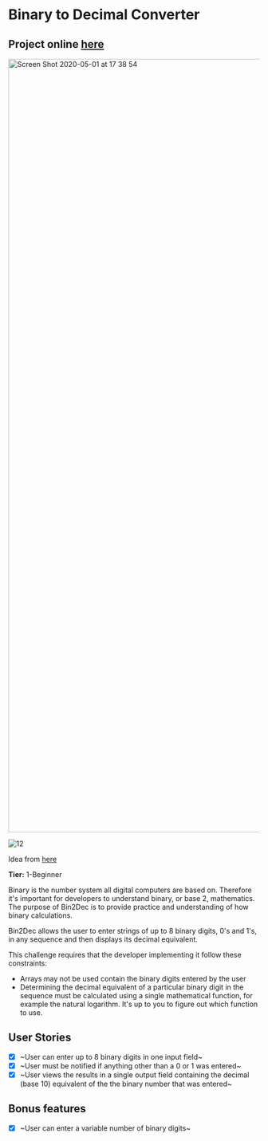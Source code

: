# Binary to Decimal Converter

## Project online [here](https://binary2decimalconvert.netlify.app/)

<img width="1552" alt="Screen Shot 2020-05-01 at 17 38 54" src="https://user-images.githubusercontent.com/30422190/80839968-af613d80-8bd2-11ea-837f-e544e1c0b2c5.png">

![12](https://user-images.githubusercontent.com/30422190/80840403-9e64fc00-8bd3-11ea-9bfd-ad9ed78db41d.gif)

Idea from [here](https://github.com/florinpop17/app-ideas)

**Tier:** 1-Beginner

Binary is the number system all digital computers are based on.
Therefore it's important for developers to understand binary, or base 2,
mathematics. The purpose of Bin2Dec is to provide practice and
understanding of how binary calculations.

Bin2Dec allows the user to enter strings of up to 8 binary digits, 0's
and 1's, in any sequence and then displays its decimal equivalent.

This challenge requires that the developer implementing it follow these
constraints:

- Arrays may not be used contain the binary digits entered by the user
- Determining the decimal equivalent of a particular binary digit in the
  sequence must be calculated using a single mathematical function, for
  example the natural logarithm. It's up to you to figure out which function
  to use.

## User Stories

- [x] ~User can enter up to 8 binary digits in one input field~
- [x] ~User must be notified if anything other than a 0 or 1 was entered~
- [x] ~User views the results in a single output field containing the decimal (base 10) equivalent of the the binary number that was entered~

## Bonus features

- [x] ~User can enter a variable number of binary digits~
